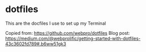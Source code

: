 dotfiles
========

This are the docfiles I use to set up my Terminal

Copied from: https://github.com/webpro/dotfiles
Blog post: https://medium.com/@webprolific/getting-started-with-dotfiles-43c3602fd789#.b6ww51gk3
